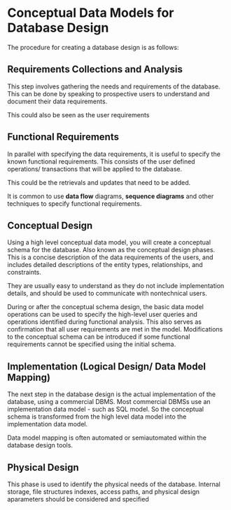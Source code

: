 # Conceptual Data Models for Database Design 

The procedure for creating a database design is as follows: 

## Requirements Collections and Analysis 

This step involves gathering the needs and requirements of the database. This can be done by speaking to prospective users to understand and document their data requirements. 

This could also be seen as the user requirements 

## Functional Requirements 

In parallel with specifying the data requirements, it is useful to specify the known functional requirements.
This consists of the user defined operations/ transactions that will be applied to the database. 

This could be the retrievals and updates that need to be added.

It is common to use **data flow** diagrams, **sequence diagrams** and other techniques to specify functional requirements. 

## Conceptual Design

Using a high level conceptual data model, you will create a conceptual schema for the database. Also known as the conceptual design phases. 
This is a concise description of the data requirements of the users, and includes detailed descriptions of the entity types, relationships, and constraints.

They are usually easy to understand as they do not include implementation details, and should be used to communicate with nontechnical users. 

During or after the conceptual schema design, the basic data model operations can be used to specify the high-level user queries and operations identified during functional analysis. This also serves as confirmation that all user requirements are met in the model. Modifications to the conceptual schema can be introduced if some functional requirements cannot be specified using the initial schema. 

## Implementation (Logical Design/ Data Model Mapping)

The next step in the database design is the actual implementation of the database, using a commercial DBMS. 
Most commercial DBMSs use an implementation data model - such as SQL model. So the conceptual schema is transformed from the high level data model into the implementation data model. 

Data model mapping is often automated or semiautomated within the database design tools. 

## Physical Design 

This phase is used to identify the physical needs of the database. Internal storage, file structures indexes, access paths, and physical design aparameters should be considered and specified





